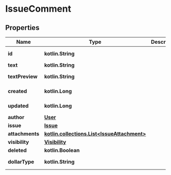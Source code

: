 
# IssueComment

## Properties
Name | Type | Description | Notes
------------ | ------------- | ------------- | -------------
**id** | **kotlin.String** |  |  [optional] [readonly]
**text** | **kotlin.String** |  |  [optional]
**textPreview** | **kotlin.String** |  |  [optional] [readonly]
**created** | **kotlin.Long** |  |  [optional] [readonly]
**updated** | **kotlin.Long** |  |  [optional] [readonly]
**author** | [**User**](User.md) |  |  [optional]
**issue** | [**Issue**](Issue.md) |  |  [optional]
**attachments** | [**kotlin.collections.List&lt;IssueAttachment&gt;**](IssueAttachment.md) |  |  [optional]
**visibility** | [**Visibility**](Visibility.md) |  |  [optional]
**deleted** | **kotlin.Boolean** |  |  [optional]
**dollarType** | **kotlin.String** |  |  [optional] [readonly]



